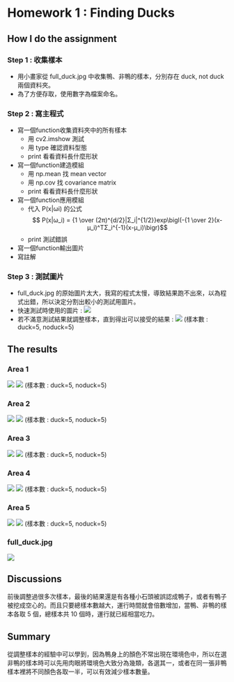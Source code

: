 # Homework 1 : Finding Ducks
## How I do the assignment
### Step 1 : 收集樣本
- 用小畫家從 full_duck.jpg 中收集鴨、非鴨的樣本，分別存在 duck, not duck 兩個資料夾。
- 為了方便存取，使用數字為檔案命名。
### Step 2 : 寫主程式
- 寫一個function收集資料夾中的所有樣本
    - 用 cv2.imshow 測試
    - 用 type 確認資料型態
    - print 看看資料長什麼形狀
- 寫一個function建造模組
    - 用 np.mean 找 mean vector
    - 用 np.cov 找 covariance matrix
    - print 看看資料長什麼形狀
- 寫一個function應用模組
    - 代入 P(x|ωi) 的公式$$ P(x|ω_i) = {1 \over (2π)^{d/2}|Σ_i|^{1/2}}exp\bigl(-{1 \over 2}(x-μ_i)^TΣ_i^{-1}(x-μ_i)\bigr)$$
    - print 測試錯誤
- 寫一個function輸出圖片
- 寫註解
### Step 3 : 測試圖片
- full_duck.jpg 的原始圖片太大，我寫的程式太慢，導致結果跑不出來，以為程式出錯，所以決定分割出較小的測試用圖片。
- 快速測試時使用的圖片 : 
    ![](https://i.imgur.com/QUOSb7B.jpg)
- 若不滿意測試結果就調整樣本，直到得出可以接受的結果 : 
    ![](https://i.imgur.com/tqXbzg8.png)
    (樣本數 : duck=5, noduck=5)

## The results
### Area 1
![](https://i.imgur.com/8l3bhp0.jpg)
![](https://i.imgur.com/1iY8IrP.png)
(樣本數 : duck=5, noduck=5)

### Area 2
![](https://i.imgur.com/q8Ccanz.jpg)
![](https://i.imgur.com/xSDDyRN.png)
(樣本數 : duck=5, noduck=5)

### Area 3
![](https://i.imgur.com/xDYozRR.jpg)
![](https://i.imgur.com/Bj0fUEf.png)
(樣本數 : duck=5, noduck=5)

### Area 4
![](https://i.imgur.com/RhUWWWL.jpg)
![](https://i.imgur.com/sTr4yoc.png)
(樣本數 : duck=5, noduck=5)

### Area 5
![](https://i.imgur.com/gyTVp2q.jpg)
![](https://i.imgur.com/0dTjjNj.png)
(樣本數 : duck=5, noduck=5)

### full_duck.jpg
![](https://i.imgur.com/2VfrnR5.jpg)

## Discussions
前後調整過很多次樣本，最後的結果還是有各種小石頭被誤認成鴨子，或者有鴨子被挖成空心的。而且只要總樣本數越大，運行時間就會倍數增加，當鴨、非鴨的樣本各取 5 個，總樣本共 10 個時，運行就已經相當吃力。

## Summary
從調整樣本的經驗中可以學到，因為鴨身上的顏色不常出現在環境色中，所以在選非鴨的樣本時可以先用肉眼將環境色大致分為幾類，各選其一，或者在同一張非鴨樣本裡將不同顏色各取一半，可以有效減少樣本數量。